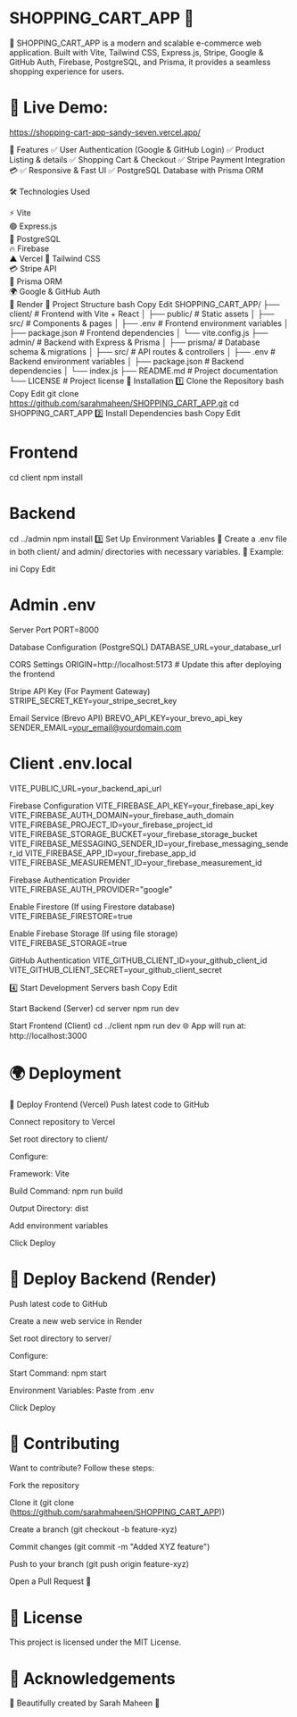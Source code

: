 # SHOPPING_CART_APP 🛒

📢 SHOPPING_CART_APP is a modern and scalable e-commerce web application. Built with Vite, Tailwind CSS, Express.js, Stripe, Google & GitHub Auth, Firebase, PostgreSQL, and Prisma, it provides a seamless shopping experience for users.

# 🚀 Live Demo: 
https://shopping-cart-app-sandy-seven.vercel.app/

📌 Features
✅ User Authentication (Google & GitHub Login)
✅ Product Listing & details
✅ Shopping Cart & Checkout
✅ Stripe Payment Integration 💳
✅ Responsive & Fast UI
✅ PostgreSQL Database with Prisma ORM

🛠️ Technologies Used

⚡ Vite	
🟢 Express.js	
🐘 PostgreSQL	
🔥 Firebase	
▲ Vercel
🎨 Tailwind CSS	
💳 Stripe API	
🌱 Prisma ORM	
🌍 Google & GitHub Auth	
🚀 Render
📁 Project Structure
bash
Copy
Edit
SHOPPING_CART_APP/
├── client/           # Frontend with Vite + React
│   ├── public/       # Static assets
│   ├── src/          # Components & pages
│   ├── .env          # Frontend environment variables
│   ├── package.json  # Frontend dependencies
│   └── vite.config.js
├── admin/           # Backend with Express & Prisma
│   ├── prisma/       # Database schema & migrations
│   ├── src/          # API routes & controllers
│   ├── .env          # Backend environment variables
│   ├── package.json  # Backend dependencies
│   └── index.js
├── README.md         # Project documentation
└── LICENSE           # Project license
🚀 Installation
1️⃣ Clone the Repository
bash
Copy
Edit
git clone https://github.com/sarahmaheen/SHOPPING_CART_APP.git
cd SHOPPING_CART_APP
2️⃣ Install Dependencies
bash
Copy
Edit
# Frontend
cd client
npm install

# Backend
cd ../admin
npm install
3️⃣ Set Up Environment Variables
🔹 Create a .env file in both client/ and admin/ directories with necessary variables.
📌 Example:

ini
Copy
Edit
# Admin .env
Server Port
PORT=8000

Database Configuration (PostgreSQL)
DATABASE_URL=your_database_url

CORS Settings
ORIGIN=http://localhost:5173  # Update this after deploying the frontend

Stripe API Key (For Payment Gateway)
STRIPE_SECRET_KEY=your_stripe_secret_key

Email Service (Brevo API)
BREVO_API_KEY=your_brevo_api_key
SENDER_EMAIL=your_email@yourdomain.com


# Client .env.local
VITE_PUBLIC_URL=your_backend_api_url

Firebase Configuration
VITE_FIREBASE_API_KEY=your_firebase_api_key
VITE_FIREBASE_AUTH_DOMAIN=your_firebase_auth_domain
VITE_FIREBASE_PROJECT_ID=your_firebase_project_id
VITE_FIREBASE_STORAGE_BUCKET=your_firebase_storage_bucket
VITE_FIREBASE_MESSAGING_SENDER_ID=your_firebase_messaging_sender_id
VITE_FIREBASE_APP_ID=your_firebase_app_id
VITE_FIREBASE_MEASUREMENT_ID=your_firebase_measurement_id

Firebase Authentication Provider
VITE_FIREBASE_AUTH_PROVIDER="google"

Enable Firestore (If using Firestore database)
VITE_FIREBASE_FIRESTORE=true

Enable Firebase Storage (If using file storage)
VITE_FIREBASE_STORAGE=true

GitHub Authentication
VITE_GITHUB_CLIENT_ID=your_github_client_id
VITE_GITHUB_CLIENT_SECRET=your_github_client_secret

4️⃣ Start Development Servers
bash
Copy
Edit

Start Backend (Server)
cd server
npm run dev

Start Frontend (Client)
cd ../client
npm run dev
🌐 App will run at: http://localhost:3000

# 🌍 Deployment
🚀 Deploy Frontend (Vercel)
Push latest code to GitHub

Connect repository to Vercel

Set root directory to client/

Configure:

Framework: Vite

Build Command: npm run build

Output Directory: dist

Add environment variables

Click Deploy

# 🚀 Deploy Backend (Render)
Push latest code to GitHub

Create a new web service in Render

Set root directory to server/

Configure:

Start Command: npm start

Environment Variables: Paste from .env

Click Deploy

# 🤝 Contributing
Want to contribute? Follow these steps:

Fork the repository

Clone it (git clone (https://github.com/sarahmaheen/SHOPPING_CART_APP))

Create a branch (git checkout -b feature-xyz)

Commit changes (git commit -m "Added XYZ feature")

Push to your branch (git push origin feature-xyz)

Open a Pull Request 🚀

# 📜 License
This project is licensed under the MIT License.

# 🎉 Acknowledgements
🔹 Beautifully created by Sarah Maheen 💖

